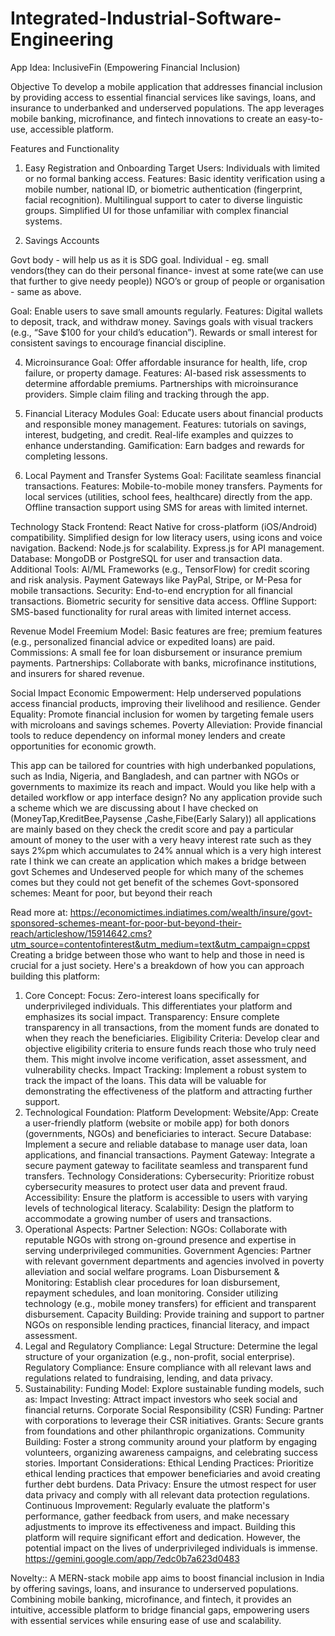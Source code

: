 # Integrated-Industrial-Software-Engineering

App Idea: InclusiveFin (Empowering Financial Inclusion)

Objective
To develop a mobile application that addresses financial inclusion by providing access to essential financial services like savings, loans, and insurance to underbanked and underserved populations. The app leverages mobile banking, microfinance, and fintech innovations to create an easy-to-use, accessible platform.

Features and Functionality
1. Easy Registration and Onboarding
Target Users: Individuals with limited or no formal banking access.
Features:
Basic identity verification using a mobile number, national ID, or biometric authentication (fingerprint, facial recognition).
Multilingual support to cater to diverse linguistic groups.
Simplified UI for those unfamiliar with complex financial systems.

2. Savings Accounts

Govt body - will help us as it is SDG goal.
Individual - eg. small vendors(they can do their personal finance- invest at some rate(we can use that further to give needy people))
NGO’s or group of people or organisation - same as above.

Goal: Enable users to save small amounts regularly.
Features:
Digital wallets to deposit, track, and withdraw money.
Savings goals with visual trackers (e.g., “Save $100 for your child’s education”).
Rewards or small interest for consistent savings to encourage financial discipline.

4. Microinsurance
Goal: Offer affordable insurance for health, life, crop failure, or property damage.
Features:
AI-based risk assessments to determine affordable premiums.
Partnerships with microinsurance providers.
Simple claim filing and tracking through the app.

5. Financial Literacy Modules
Goal: Educate users about financial products and responsible money management.
Features:
tutorials on savings, interest, budgeting, and credit.
Real-life examples and quizzes to enhance understanding.
Gamification: Earn badges and rewards for completing lessons.

6. Local Payment and Transfer Systems
Goal: Facilitate seamless financial transactions.
Features:
Mobile-to-mobile money transfers.
Payments for local services (utilities, school fees, healthcare) directly from the app.
Offline transaction support using SMS for areas with limited internet.

Technology Stack
Frontend:
React Native for cross-platform (iOS/Android) compatibility.
Simplified design for low literacy users, using icons and voice navigation.
Backend:
Node.js for scalability.
Express.js for API management.
Database:
MongoDB or PostgreSQL for user and transaction data.
Additional Tools:
AI/ML Frameworks (e.g., TensorFlow) for credit scoring and risk analysis.
Payment Gateways like PayPal, Stripe, or M-Pesa for mobile transactions.
Security:
End-to-end encryption for all financial transactions.
Biometric security for sensitive data access.
Offline Support:
SMS-based functionality for rural areas with limited internet access.

Revenue Model
Freemium Model: Basic features are free; premium features (e.g., personalized financial advice or expedited loans) are paid.
Commissions: A small fee for loan disbursement or insurance premium payments.
Partnerships: Collaborate with banks, microfinance institutions, and insurers for shared revenue.

Social Impact
Economic Empowerment:
Help underserved populations access financial products, improving their livelihood and resilience.
Gender Equality:
Promote financial inclusion for women by targeting female users with microloans and savings schemes.
Poverty Alleviation:
Provide financial tools to reduce dependency on informal money lenders and create opportunities for economic growth.

This app can be tailored for countries with high underbanked populations, such as India, Nigeria, and Bangladesh, and can partner with NGOs or governments to maximize its reach and impact. Would you like help with a detailed workflow or app interface design?
No any application provide such a scheme which we are discussing about I have checked on (MoneyTap,KreditBee,Paysense ,Cashe,Fibe(Early Salary)) all applications are mainly based on they check the credit score and pay a particular amount of money to the user with a very heavy interest rate such as they says 2%pm which accumulates to 24% annual which is a very high interest rate
I think we can create an application which makes a bridge between govt Schemes and Undeserved people for which many of the schemes comes but they could not get benefit of the schemes 
Govt-sponsored schemes: Meant for poor, but beyond their reach

Read more at:
https://economictimes.indiatimes.com/wealth/insure/govt-sponsored-schemes-meant-for-poor-but-beyond-their-reach/articleshow/15914642.cms?utm_source=contentofinterest&utm_medium=text&utm_campaign=cppst
Creating a bridge between those who want to help and those in need is crucial for a just society. Here's a breakdown of how you can approach building this platform:
1. Core Concept:
Focus: Zero-interest loans specifically for underprivileged individuals. This differentiates your platform and emphasizes its social impact.
Transparency: Ensure complete transparency in all transactions, from the moment funds are donated to when they reach the beneficiaries.
Eligibility Criteria: Develop clear and objective eligibility criteria to ensure funds reach those who truly need them. This might involve income verification, asset assessment, and vulnerability checks.
Impact Tracking: Implement a robust system to track the impact of the loans. This data will be valuable for demonstrating the effectiveness of the platform and attracting further support.
2. Technological Foundation:
Platform Development:
Website/App: Create a user-friendly platform (website or mobile app) for both donors (governments, NGOs) and beneficiaries to interact.
Secure Database: Implement a secure and reliable database to manage user data, loan applications, and financial transactions.
Payment Gateway: Integrate a secure payment gateway to facilitate seamless and transparent fund transfers.
Technology Considerations:
Cybersecurity: Prioritize robust cybersecurity measures to protect user data and prevent fraud.
Accessibility: Ensure the platform is accessible to users with varying levels of technological literacy.
Scalability: Design the platform to accommodate a growing number of users and transactions.
3. Operational Aspects:
Partner Selection:
NGOs: Collaborate with reputable NGOs with strong on-ground presence and expertise in serving underprivileged communities.
Government Agencies: Partner with relevant government departments and agencies involved in poverty alleviation and social welfare programs.
Loan Disbursement & Monitoring:
Establish clear procedures for loan disbursement, repayment schedules, and loan monitoring.
Consider utilizing technology (e.g., mobile money transfers) for efficient and transparent disbursement.
Capacity Building:
Provide training and support to partner NGOs on responsible lending practices, financial literacy, and impact assessment.
4. Legal and Regulatory Compliance:
Legal Structure: Determine the legal structure of your organization (e.g., non-profit, social enterprise).
Regulatory Compliance: Ensure compliance with all relevant laws and regulations related to fundraising, lending, and data privacy.
5. Sustainability:
Funding Model: Explore sustainable funding models, such as:
Impact Investing: Attract impact investors who seek social and financial returns.
Corporate Social Responsibility (CSR) Funding: Partner with corporations to leverage their CSR initiatives.
Grants: Secure grants from foundations and other philanthropic organizations.
Community Building: Foster a strong community around your platform by engaging volunteers, organizing awareness campaigns, and celebrating success stories.
Important Considerations:
Ethical Lending Practices: Prioritize ethical lending practices that empower beneficiaries and avoid creating further debt burdens.
Data Privacy: Ensure the utmost respect for user data privacy and comply with all relevant data protection regulations.
Continuous Improvement: Regularly evaluate the platform's performance, gather feedback from users, and make necessary adjustments to improve its effectiveness and impact.
Building this platform will require significant effort and dedication. However, the potential impact on the lives of underprivileged individuals is immense.
https://gemini.google.com/app/7edc0b7a623d0483



Novelty::
A MERN-stack mobile app aims to boost financial inclusion in India by offering savings, loans, and insurance to underserved populations. Combining mobile banking, microfinance, and fintech, it provides an intuitive, accessible platform to bridge financial gaps, empowering users with essential services while ensuring ease of use and scalability.
